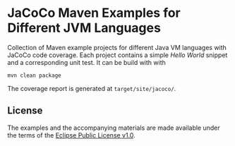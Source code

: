 JaCoCo Maven Examples for Different JVM Languages
=================================================

Collection of Maven example projects for different Java VM languages with JaCoCo
code coverage. Each project contains a simple _Hello World_ snippet and a
corresponding unit test. It can be build with with

    mvn clean package

The coverage report is generated at `target/site/jacoco/`.

License
-------

The examples and the accompanying materials are made available under the terms
of the [Eclipse Public License v1.0](http://www.eclipse.org/legal/epl-v10.html).

